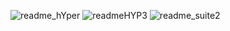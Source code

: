 
![readme_hYper](https://user-images.githubusercontent.com/59021489/106287275-e7bba800-6246-11eb-9dbd-4ca45596df00.jpg)
![readmeHYP3](https://user-images.githubusercontent.com/59021489/106355106-4429d080-62f6-11eb-8e81-9ddea1e04377.gif)
![readme_suite2](https://user-images.githubusercontent.com/59021489/106464190-986cb600-6498-11eb-8327-d4225642925d.jpg)
